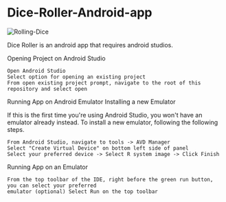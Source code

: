 # Dice-Roller-Android-app

![Rolling-Dice](https://user-images.githubusercontent.com/38334354/117333346-d6e28a00-ae66-11eb-8a19-30827f77818e.jpg)

Dice Roller is an android app that requires android studios.

Opening Project on Android Studio

    Open Android Studio
    Select option for opening an existing project
    From open existing project prompt, navigate to the root of this repository and select open

Running App on Android Emulator
Installing a new Emulator

If this is the first time you're using Android Studio, you won't have an emulator already instead. To install a new emulator, following the following steps.

    From Android Studio, navigate to tools -> AVD Manager
    Select "Create Virtual Device" on bottom left side of panel
    Select your preferred device -> Select R system image -> Click Finish

Running App on an Emulator

    From the top toolbar of the IDE, right before the green run button, you can select your preferred 
    emulator (optional) Select Run on the top toolbar

